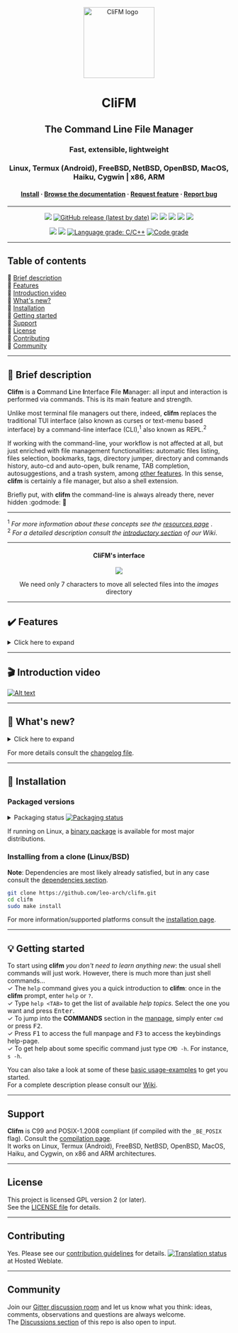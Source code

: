 <p align="center">
	<a href="https://github.com/leo-arch/clifm">
		<img src="https://i.postimg.cc/Gm5vxMLp/256x256c.png" alt="CliFM logo" width="160" height="160">
	</a>
</p>
<h1 align="center">CliFM</h1>
<h2 align="center">The Command Line File Manager</h2>
<h3 align="center">Fast, extensible, lightweight</h3>
<h3 align="center">Linux, Termux (Android), FreeBSD, NetBSD, OpenBSD, MacOS, Haiku, Cygwin | x86, ARM</h3>
<h4 align="center"><a
href="https://github.com/leo-arch/clifm/#floppy_disk-installation">Install</a> · <a
href="https://github.com/leo-arch/clifm/wiki">Browse the documentation</a> · <a
href="https://github.com/leo-arch/clifm/blob/master/.github/ISSUE_TEMPLATE/feature-request.md">Request feature</a> · <a
href="https://github.com/leo-arch/clifm/issues">Report bug</a></h4>

---

<p align="center">
<a href="https://github.com/leo-arch/clifm/blob/master/LICENSE"><img src="https://img.shields.io/github/license/leo-arch/clifm?color=red&style=flat"/></a>
<a href="https://github.com/leo-arch/clifm/releases"><img alt="GitHub release (latest by date)" src="https://img.shields.io/github/v/release/leo-arch/clifm"></a>
<a><img src="https://img.shields.io/github/commits-since/leo-arch/clifm/latest"></a>
<a><img src="https://img.shields.io/github/last-commit/leo-arch/clifm/master?color=blue&style=flat"/></a>
<a href="https://en.wikipedia.org/wiki/Privacy-invasive_software"><img src="https://img.shields.io/badge/privacy-✓-green?style=flat"/></a>
<a href="https://gitter.im/leo-arch/clifm"><img src="https://img.shields.io/gitter/room/leo-arch/clifm?style=flat"/></a>
<a href="https://software.opensuse.org//download.html?project=home%3Aarchcrack&package=clifm"><img src="https://img.shields.io/badge/CD-OBS-red?logo=opensuse&logoColor=white"/></a>
</p>

<p align="center">
<a href="https://github.com/leo-arch/clifm/actions/workflows/codeql-analysis.yml"><img src="https://github.com/leo-arch/clifm/actions/workflows/codeql-analysis.yml/badge.svg?branch=master"></a>
<a href="https://www.codacy.com/gh/leo-arch/clifm/dashboard?utm_source=github.com&amp;utm_medium=referral&amp;utm_content=leo-arch/clifm&amp;utm_campaign=Badge_Grade"><img src="https://app.codacy.com/project/badge/Grade/c2c24860fce64d2aa6ca8e1dd0981d6d"/></a>
<a href="https://lgtm.com/projects/g/leo-arch/clifm/context:cpp"><img alt="Language grade: C/C++" src="https://img.shields.io/lgtm/grade/cpp/g/leo-arch/clifm.svg?logo=lgtm&logoWidth=18"/></a>
<a href="https://app.codiga.io/project/30518/dashboard"><img alt="Code grade" src="https://api.codiga.io/project/30518/status/svg"/></a>
<!---
<a href="https://bestpractices.coreinfrastructure.org/projects/4884"><img src="https://bestpractices.coreinfrastructure.org/projects/4884/badge"></a>
-->
</p>

<!---
<a href="https://codecov.io/gh/leo-arch/clifm"><img src="https://codecov.io/gh/leo-arch/clifm/branch/master/graph/badge.svg?token=YC3NIS180Z"/></a>
[![LGTM](https://img.shields.io/lgtm/grade/cpp/g/leo-arch/clifm.svg?logo=lgtm&logoWidth=18)](https://lgtm.com/projects/g/leo-arch/clifm/context:cpp)
-->

---

## Table of contents
🔸 [Brief description](#space_invader-brief-description) \
🔸 [Features](#heavy_check_mark-features) \
🔸 [Introduction video](#clapper-introduction-video) \
🔸 [What's new?](#newspaper-whats-new) \
🔸 [Installation](#floppy_disk-installation) \
🔸 [Getting started](#bulb-getting-started) \
🔸 [Support](#support) \
🔸 [License](#license) \
🔸 [Contributing](#contributing) \
🔸 [Community](#community)

---

## :space_invader: Brief description

**Clifm** is a **C**ommand **L**ine **I**nterface **F**ile **M**anager: all input and interaction is performed via commands. This is its main feature and strength.

Unlike most terminal file managers out there, indeed, **clifm** replaces the traditional TUI interface (also known as curses or text-menu based interface) by a command-line interface (CLI),<sup>1</sup> also known as REPL.<sup>2</sup>

If working with the command-line, your workflow is not affected at all, but just enriched with file management functionalities: automatic files listing, files selection, bookmarks, tags, directory jumper, directory and commands history, auto-cd and auto-open, bulk rename, TAB completion, autosuggestions, and a trash system, among [other features](#features). In this sense, **clifm** is certainly a file manager, but also a shell extension.

Briefly put, with **clifm** the command-line is always already there, never hidden :godmode: :muscle:

---
<sup>1</sup> <i>For more information about these concepts see the [resources page](https://github.com/leo-arch/clifm/wiki/Resources#gui-tui-and-cli) </i>. \
<sup>2</sup> <i>For a detailed description consult the [introductory section](https://github.com/leo-arch/clifm/wiki/Introduction#what-is-clifm) of our Wiki</i>.

---

<h4 align="center">CliFM's interface</h4>
<p align="center"><img src="https://i.postimg.cc/YC77qSLK/interface-1-7-9.png"></p>
<p align="center">We need only 7 characters to move all selected files into the <i>images</i> directory</p>
<!---
<p align="center"><img src="https://i.postimg.cc/BZMv62VP/interface1-7-5.png"></p>
<p align="center"><img src="https://i.postimg.cc/Zqp4sgLK/clifm-interface8.png"></p>
--->

---

## :heavy_check_mark: Features

<details>
<summary>Click here to expand</summary>

Besides common file operations such as copy, move, remove, etc., _clifm_ provides the following features:
- Specific
  - [Really CLI-based](https://github.com/leo-arch/clifm/wiki/Introduction#main-design-and-goals). No GUI nor TUI at all, but just a command-line
  - It can run on the kernel built-in console and even on a SSH or any other remote session
  - Highly compatible with old VT102-only terminal emulators like Rxvt and Rxvt-based ones: even on a terminal with only 8 colors and no Unicode support, **clifm** will just work. [It can run even on an old DEC-VT100 terminal!](https://github.com/leo-arch/clifm/wiki/Extra#clifm-running-on-a-dec-vt100-terminal-1978)
  - [High performance](https://github.com/leo-arch/clifm/wiki/Performance). Incredibly lightweight and fast even on really old hardware
  - [Short (and even one-character) commands](https://github.com/leo-arch/clifm/wiki/Introduction#commands-short-summary)
  - [Entry list numbers (ELN's)](https://github.com/leo-arch/clifm/wiki/Common-Operations) for file names
  - [Extended color codes](https://github.com/leo-arch/clifm/wiki/Customization#colors) for file-types and -extensions
  - [Files counter](https://github.com/leo-arch/clifm/wiki/Introduction#interface) for directories and symlinks to directories
  - Privacy: Zero data collection and no connection to the outside world at all
  - Security: [Secure environment](https://github.com/leo-arch/clifm/wiki/Specifics#security) and [secure commands](https://github.com/leo-arch/clifm/wiki/Specifics#security). See also the [stealth mode section](https://github.com/leo-arch/clifm/wiki/Specifics#stealth-mode)
- Navigation and file operations
  - [Bookmarks](https://github.com/leo-arch/clifm/wiki/Common-Operations#bookmarks)
  - [File tags](https://github.com/leo-arch/clifm/wiki/Common-Operations#tagging-files)
  - [File filters](https://github.com/leo-arch/clifm/wiki/Advanced#files-filters)
  - [Files selection](https://github.com/leo-arch/clifm/wiki/Common-Operations#selection) (supports both glob and regular expressions and works even across multiple instances of the program)
  - [Files search](https://github.com/leo-arch/clifm/wiki/Common-Operations#searching) (supports both glob and regular expressions)
  - [copy(-as), move(-as)](https://github.com/leo-arch/clifm/wiki/Introduction#c-l-e-edit-m-md-r), [interactive rename](https://github.com/leo-arch/clifm/wiki/Introduction#c-l-e-edit-m-md-r), and [open-with](https://github.com/leo-arch/clifm/wiki/Introduction#ow-elnfilename-application) functions
  - [File names cleaner](https://github.com/leo-arch/clifm/wiki/Introduction#bb-bleach-elnfile--n)
  - [Autocommands](https://github.com/leo-arch/clifm/wiki/Specifics#autocommands)
  - [Auto-cd](https://github.com/leo-arch/clifm/wiki/Introduction#acd-autocd-on-off-status), [auto-open](https://github.com/leo-arch/clifm/wiki/Introduction#ao-auto-open-on-off-status), and [autols](https://github.com/leo-arch/clifm/wiki/Common-Operations#navigation)
  - [Directory jumper](https://github.com/leo-arch/clifm/wiki/Specifics#kangaroos-frecency-algorithm), similar to [autojump](https://github.com/wting/autojump), [z.lua](https://github.com/skywind3000/z.lua), and [zoxide](https://github.com/ajeetdsouza/zoxide)
  - [Virtual directories](https://github.com/leo-arch/clifm/wiki/Advanced#virtual-directories)
  - [Fastback function](https://github.com/leo-arch/clifm/wiki/Introduction#fastback-function)
  - [Backdir - Quickly change to a parent directory](https://github.com/leo-arch/clifm/wiki/Introduction#bd-name)
  - [A built-in resource opener](https://github.com/leo-arch/clifm/wiki/Specifics#resource-opener) (supports regular expressions and is able to discern between GUI and non-GUI environments)
  - [A built-in Freedesktop-compliant trash system](https://github.com/leo-arch/clifm/wiki/Common-Operations#trashing-files)
  - [Up to eight workspaces](https://github.com/leo-arch/clifm/wiki/Specifics#workspaces)
  - [Eleven sorting methods](https://github.com/leo-arch/clifm/wiki/Introduction#st-sort-method-rev)
  - [Bulk operations](https://github.com/leo-arch/clifm/wiki/Advanced#bulk-operations): rename, create, remove, and create symbolik links in bulk
  - [Files encryption/decryption (plugin)](https://github.com/leo-arch/clifm/wiki/Advanced#plugins)
  - [Copy files to your smart phone (plugin)](https://github.com/leo-arch/clifm/wiki/Advanced#plugins)
  - [Archiving and compression](https://github.com/leo-arch/clifm/wiki/Advanced#archives) support (including Zstandard and ISO 9660)
  - [Symlinks editor](https://github.com/leo-arch/clifm/wiki/Introduction#c-l-e-edit-m-md-r)
  - [Remote file systems management](https://github.com/leo-arch/clifm/wiki/Introduction#net-name-edit-m-mount-name-u-unmount-name)
  - [Mount/unmount storage devices](https://github.com/leo-arch/clifm/wiki/Introduction#media)
  - [Advanced Copy](https://github.com/leo-arch/clifm/wiki/Advanced#cpmv-with-a-progress-bar) support (just `cp` and `mv` with a nice progress bar)
  - Directory history map to keep in sight previous, current, and next entries in the directory history list
- Shell
  - [Auto-suggestions](https://github.com/leo-arch/clifm/wiki/Specifics#auto-suggestions)
  - [TAB completion](https://github.com/leo-arch/clifm/wiki/Specifics#expansions-completions-and-suggestions), with _fzf_ integration
  - [Syntax highlighting](https://github.com/leo-arch/clifm/wiki/Specifics#syntax-highlighting)
  - [Warning prompt for invalid command names](https://github.com/leo-arch/clifm/wiki/Customization#the-warning-prompt)
  - [Fused parameters for ELN's](https://github.com/leo-arch/clifm/wiki/Introduction#fused-parameters)
  - [Fuzzy completion for file names and paths](https://github.com/leo-arch/clifm/wiki/Specifics#fuzzy-match)
  - [Wildcards expansion via <kbd>TAB</kbd>](https://github.com/leo-arch/clifm/wiki/Introduction#filter-files-with-the-tab-key) (`s *.[ch]<TAB>`)
  - [File types expansion via <kbd>TAB</kbd>](https://github.com/leo-arch/clifm/wiki/Introduction#filter-files-with-the-tab-key) (`=l<TAB>` to list all symlinks in the current dir)
  - Bash-like quoting system
  - Shell commands execution
  - Sequential and conditional commands execution
  - [Directory](https://github.com/leo-arch/clifm/wiki/Introduction#b-back-h-hist-clear-eln) and [commands](https://github.com/leo-arch/clifm/wiki/Introduction/#commands-history) history
  - [Glob and regular expressions](https://github.com/leo-arch/clifm/wiki/Advanced#wildcards-and-regex) (including inverse matching)
  - [Aliases](https://github.com/leo-arch/clifm/wiki/Customization#aliases)
  - [Logs](https://github.com/leo-arch/clifm/wiki/Introduction#log-clear-on-off-status)
  - [Prompt and profile commands](https://github.com/leo-arch/clifm/wiki/Customization#profile-and-prompt-commands) (run commands with each new prompt or at program startup)
- Modes
  - [Stealth mode](https://github.com/leo-arch/clifm/wiki/Specifics#stealth-mode): Leave no trace on the host system. No file is read, no file is written.
  - [Light mode](https://github.com/leo-arch/clifm/wiki/Specifics#light-mode) (just in case it is not fast enough for you)
  - [Resource opener](https://github.com/leo-arch/clifm/wiki/Specifics#using-clifm-as-a-standalone-resource-opener)
  - [Disk usage analyzer mode](https://github.com/leo-arch/clifm/wiki/Specifics#disk-usage-analyzer)
  - [Files lister (ls-mode)](https://github.com/leo-arch/clifm/wiki/Advanced#files-lister-ls-mode)
- Customization
  - [User profiles](https://github.com/leo-arch/clifm/wiki/Specifics#profiles)
  - [Customizable keyboard shortcuts](https://github.com/leo-arch/clifm/wiki/Customization#keybindings)
  - [Theming support](https://github.com/leo-arch/clifm/wiki/Customization#theming) (more than a dozen color schemes)
  - [Prompt customization](https://github.com/leo-arch/clifm/wiki/Customization#the-prompt)
  - [Four customizable keybindings for custom plugins](https://github.com/leo-arch/clifm/wiki/Customization#keybindings)
  - [Compile features in/out](https://github.com/leo-arch/clifm/blob/master/src/README.md#compiling-features-inout)
- Misc
  - [Plugins](https://github.com/leo-arch/clifm/wiki/Advanced#plugins)
  - [File previews](https://github.com/leo-arch/clifm/wiki/Advanced#files-preview) (via _BFG_, a native file previewer, but including support for [Ranger's scope.sh](https://github.com/ranger/ranger/blob/master/ranger/data/scope.sh) and [pistol](https://github.com/doronbehar/pistol) as well)
  - [Icons support](https://github.com/leo-arch/clifm/wiki/Advanced#icons-smirk), including emoji-icons :smirk:
  - [Git integration](https://github.com/leo-arch/clifm/wiki/Advanced#git-integration)
  - [Desktop notifications](https://github.com/leo-arch/clifm/wiki/Specifics#desktop-notifications)
  - Unicode suppport
  - Disk usage
  - [CD on quit](https://github.com/leo-arch/clifm/wiki/Advanced#cd-on-quit) and [file picker](https://github.com/leo-arch/clifm/wiki/Advanced#file-picker) functions
  - [A built-in pager](https://github.com/leo-arch/clifm/wiki/Introduction#pg-pager-on-off-status-num) for files listing
  - Read and list files from [STDIN (standard input)](https://github.com/leo-arch/clifm/wiki/Advanced#standard-input)
<h4 align="center"><br><i>Auto-suggestions in action</i></h4>
<p align="center"><img src="https://i.postimg.cc/1XSKBRh8/suggestions.gif"></a></p>

---
For a detailed explanation of each of these features, follow the corresponding links or consult the [Wiki](https://github.com/leo-arch/clifm/wiki).
</details>

---

## :clapper: Introduction video

[![Alt text](https://img.youtube.com/vi/CJmcisw9F90/0.jpg)](https://www.youtube.com/watch?v=CJmcisw9F90)

<!---
<details>
<summary>Watch me fly!</summary>

<h3 align="center"><br><i>Did I say it's fast?</i></h3>
<p align="center"><a href="https://mega.nz/embed/J8hEkCZZ#fGp0JtcDvFIWKmTc4cOp0iMrWRlbqs99THg8F7EmQWI"><img src="https://i.postimg.cc/CKx6zrvL/vid-thumb.png"></a></p>

Music: "Quad Machine", by [Sonic Mayhem](https://en.wikipedia.org/wiki/Sascha_Dikiciyan) \
**Note**: Icons and files preview depend on third-party software. Consult the [icons](https://github.com/leo-arch/clifm/wiki/Advanced#icons-smirk) and [files preview](https://github.com/leo-arch/clifm/wiki/Advanced#files-preview) sections.

</details>
-->

---

## :newspaper: What's new?
<details>
<summary>Click here to expand</summary>

* `Development`:
  - [Improved fuzzy suggestions/completions for file names and paths](https://github.com/leo-arch/clifm/wiki/Specifics#auto-suggestions)
  - **NEW**: [Automatic expansion for bookmarks, file type, and MIME type filters](https://github.com/leo-arch/clifm/wiki/Advanced#grouping-files-via-automatic-expansion)
  - **NEW**: [Private workspace settings](https://github.com/leo-arch/clifm/wiki/Specifics#workspace-settings)
  - **NEW**: [Run autocommands based on workspaces, and not just on paths](https://github.com/leo-arch/clifm/wiki/Specifics#autocommands)
  - **NEW**: [Run the pager based on the current amount of files](https://github.com/leo-arch/clifm/wiki/Introduction#pg-pager-on-off-status-num)
  - **NEW**: Files counter for directories in long view mode
  - **NEW**: [Filter files by file type](https://github.com/leo-arch/clifm/wiki/Introduction#ft-filter-unset-regexfile-type-char)
  - **NEW**: [Filter files by MIME type](https://github.com/leo-arch/clifm/wiki/Advanced/#quickly-filtering-files-with-the-tab-key)
  - **NEW**: [`pc`, a file permissions editor](https://github.com/leo-arch/clifm/wiki/Introduction#pc-elnfile-)
  - **NEW**: `cd -` works now just like in most shells
  - **NEW**: The [`view` command](https://github.com/leo-arch/clifm/wiki/Introduction#view-edit-app) can now select files via <kbd>TAB</kbd>
  - **NEW**: Launch the [`view` command](https://github.com/leo-arch/clifm/wiki/Introduction#view-edit-app) via <kbd>Alt+-</kbd>
  - **NEW**: Use `--fzfpreview-hidden` to start the preview window hidden (toggle via <kbd>Alt-p</kbd>)
* `version 1.8 (Otis)`:
  - If upgrading from a previous version (optional, but recommended):
    - <kbd>F7</kbd> opens now shotgun's configuration file (instead of the jump database file). Update `keybindings.clifm`: removing the file and restarting is enough. Manually: run `kb edit` and then replace `open-jump-db:\e[18~` by `open-preview:\e[18~`.
    - New specific options to control the files preview window. Add the following options to the `FzfTabOptions` line in your theme file (via the `cs edit` command) or just copy the theme file from the data directory (usually `/usr/local/share/clifm/colors`): `--bind alt-p:toggle-preview,change:top,alt-up:preview-page-up,alt-down:preview-page-down --preview-window=wrap,border-left --color="border:7:dim"`.
  - [`clifmimg` plugin, for image previews](https://github.com/leo-arch/clifm/tree/master/misc/tools/imgprev#image-previews)
  - [`view` command, to preview files in full screen](https://github.com/leo-arch/clifm/wiki/Introduction#view-edit-app)
  - [TAB completion with file previews](https://github.com/leo-arch/clifm/wiki/Specifics#tab-completion-with-file-previews)
  - [Shotgun, a built-in files previewer](https://github.com/leo-arch/clifm/wiki/Advanced#shotgun)
  - Improved Unicode support for the suggestions system
  - Flat-view for the [`fzfsel` plugin](https://github.com/leo-arch/clifm/wiki/Advanced#plugins) via the `-f` option
  - [Improved VT100 compatibility via the `--vt100` switch](https://github.com/leo-arch/clifm/wiki/Extra#clifm-running-on-a-dec-vt100-terminal-1978)
  - [Cygwin support](https://github.com/leo-arch/clifm/wiki/Introduction#small_blue_diamond-d-cygwin)
  - Improved performance/portability of the suggestions system: no more slow/non-portable `CPR`-`CUP` [escape sequences](https://www.xfree86.org/current/ctlseqs.html)! These were replaced by 100% made in-house cursor position calculation plus basic/portable escape sequences: `CUU`, `CUD`, `CUF`, and `CUB`.
* `version 1.7 (Elaine)`:
  - [Configuration files renamed from `.cfm` to `.clifm`](https://github.com/leo-arch/clifm/wiki/Specifics#new-extension-for-configuration-files) (avoid conflict with [ColdFusion](https://en.wikipedia.org/wiki/ColdFusion_Markup_Language) files)
  - <kbd>Ctrl-l</kbd> added for screen refresh
  - `cc` command removed to avoid conflicts with `/bin/cc` (use `colors` instead)
  - `--std-tab-comp` option renamed to `--stdtab` (to match `--fzytab` and `--smenutab` options)
* `version 1.6 (Guybrush)`:
  - ELN's color defaults now to cyan
  - `--no-folders-first` and `--folders-first` options renamed to `--no-dirs-first` and `--dirs-first` respectively. In the same way, the `folders-first` command was renamed to `dirs-first`.
  - `PromptStyle` option renamed as `Notifications` (taking `true` and `false` as values)
* `version 1.5 (Nano)`:
  - `Prompt`, `WarningPromptStr`, `DividingLine`, and `FfzTabOptions` options were moved from the config file to the color scheme file to get a **centralized and single theming file**. However, to keep backwards compatibility, the old location is still recognized. If any of these options is found in the color scheme file, values taken from the main configuration file will be overriden.
  - The [warning prompt](https://github.com/leo-arch/clifm/wiki/Customization#the-warning-prompt) color is set now via escape codes (exactly as the regular prompt). The `wp` color code is used now only for the _input text color_ of the warning prompt.
* `version 1.4 (Alma)`:
  - In order to make _Lira_ more powerful (it can now match entire file names instead of just file extensions) it was necessary to introduce [a little syntax modification](https://github.com/leo-arch/clifm/wiki/Specifics#syntax) in its configuration file.

</details>

For more details consult the [changelog file](https://github.com/leo-arch/clifm/blob/master/CHANGELOG).

---

## :floppy_disk: Installation

### Packaged versions

<details>
<summary>Packaging status <a href="https://repology.org/project/clifm/versions"><img src="https://repology.org/badge/tiny-repos/clifm.svg" alt="Packaging status"></a></summary>
<a href="https://repology.org/project/clifm/versions">
    <img src="https://repology.org/badge/vertical-allrepos/clifm.svg" alt="Packaging status">
</a>
</details>

If running on Linux, a [binary package](https://software.opensuse.org//download.html?project=home%3Aarchcrack&package=clifm) is available for most major distributions.

### Installing from a clone (Linux/BSD)

**Note**: Dependencies are most likely already satisfied, but in any case consult the [dependencies section](https://github.com/leo-arch/clifm/wiki/Introduction#1-satisfy-dependencies).

```sh
git clone https://github.com/leo-arch/clifm.git
cd clifm
sudo make install
```

For more information/supported platforms consult the [installation page](https://github.com/leo-arch/clifm/wiki/Introduction#installation).

---

## :bulb: Getting started

To start using **clifm** _you don't need to learn anything new_: the usual shell commands will just work. However, there is much more than just shell commands... \
✓ The `help` command gives you a quick introduction to **clifm**: once in the **clifm** prompt, enter `help` or `?`. \
✓ Type `help <TAB>` to get the list of available _help topics_. Select the one you want and press <kbd>Enter</kbd>. \
✓ To jump into the **COMMANDS** section in the [manpage](https://github.com/leo-arch/clifm/blob/master/misc/clifm.1.pdf), simply enter `cmd` or press <kbd>F2</kbd>. \
✓ Press <kbd>F1</kbd> to access the full manpage and <kbd>F3</kbd> to access the keybindings help-page. \
✓ To get help about some specific command just type `CMD -h`. For instance, `s -h`.

You can also take a look at some of these [basic usage-examples](https://github.com/leo-arch/clifm/wiki/Common-Operations#basic-usage-examples) to get you started. \
For a complete description please consult our [Wiki](https://github.com/leo-arch/clifm/wiki).

---

## Support

**Clifm** is C99 and POSIX-1.2008 compliant (if compiled with the `_BE_POSIX` flag). Consult the [compilation page](https://github.com/leo-arch/clifm/blob/master/src/README.md#5-compilation).\
It works on Linux, Termux (Android), FreeBSD, NetBSD, OpenBSD, MacOS, Haiku, and Cygwin, on x86 and ARM architectures.

---

## License
This project is licensed GPL version 2 (or later). \
See the [LICENSE file](https://github.com/leo-arch/clifm/blob/master/LICENSE) for details.

---

## Contributing
Yes. Please see our [contribution guidelines](https://github.com/leo-arch/clifm/blob/master/CONTRIBUTING.md) for details.
[![Translation status](https://hosted.weblate.org/widgets/clifm/-/clifm/svg-badge.svg)](https://hosted.weblate.org/engage/clifm/?utm_source=widget) at Hosted Weblate.

---

## Community
Join our [Gitter discussion room](https://gitter.im/leo-arch/clifm) and let us know what you think: ideas, comments, observations and questions are always welcome. \
The [Discussions section](https://github.com/leo-arch/clifm/discussions) of this repo is also open to input.
